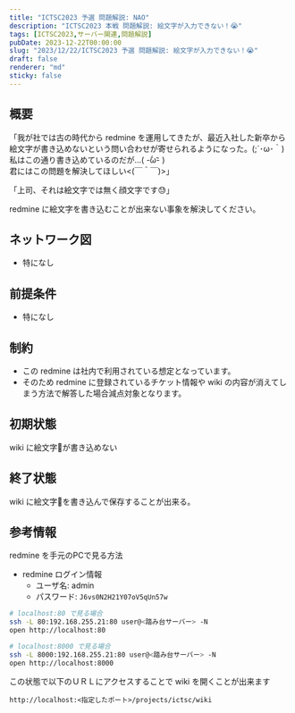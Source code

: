 ```yaml
---
title: "ICTSC2023 予選 問題解説: NAO"
description: "ICTSC2023 本戦 問題解説: 絵文字が入力できない！😭"
tags: [ICTSC2023,サーバー関連,問題解説]
pubDate: 2023-12-22T00:00:00
slug: "2023/12/22/ICTSC2023 予選 問題解説: 絵文字が入力できない！😭"
draft: false
renderer: "md"
sticky: false
---
```


## 概要

「我が社では古の時代から redmine を運用してきたが、最近入社した新卒から絵文字が書き込めないという問い合わせが寄せられるようになった。(;´･ω･｀)  
私はこの通り書き込めているのだが...( -᷄ω-᷅ )  
君にはこの問題を解決してほしい<(￣＾￣)>」

「上司、それは絵文字では無く顔文字です😓」

redmine に絵文字を書き込むことが出来ない事象を解決してください。

## ネットワーク図

* 特になし

## 前提条件

* 特になし

## 制約

* この redmine は社内で利用されている想定となっています。
* そのため redmine に登録されているチケット情報や wiki の内容が消えてしまう方法で解答した場合減点対象となります。

## 初期状態

wiki に絵文字🍣が書き込めない

## 終了状態

wiki に絵文字🍣を書き込んで保存することが出来る。

## 参考情報

redmine を手元のPCで見る方法

* redmine ログイン情報
  * ユーザ名: admin
  * パスワード: `J6vs0N2H21Y07oV5qUn57w`

```bash
# localhost:80 で見る場合
ssh -L 80:192.168.255.21:80 user@<踏み台サーバー> -N
open http://localhost:80

# localhost:8000 で見る場合
ssh -L 8000:192.168.255.21:80 user@<踏み台サーバー> -N
open http://localhost:8000
```

この状態で以下のＵＲＬにアクセスすることで wiki を開くことが出来ます

```http://localhost:<指定したポート>/projects/ictsc/wiki```
